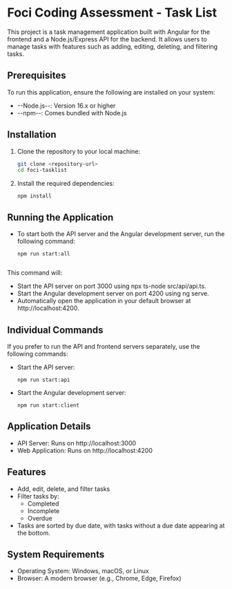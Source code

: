 # Foci Coding Assessment - Task List

This project is a task management application built with Angular for the frontend and a Node.js/Express API for the backend. It allows users to manage tasks with features such as adding, editing, deleting, and filtering tasks.

## Prerequisites

To run this application, ensure the following are installed on your system:
- --Node.js--: Version 16.x or higher
- --npm--: Comes bundled with Node.js

## Installation

1. Clone the repository to your local machine:
   ```bash
   git clone <repository-url>
   cd foci-tasklist

2. Install the required dependencies:
   ```
   npm install

## Running the Application

- To start both the API server and the Angular development server, run the following command:
    ```
    npm run start:all
    

This command will:

 - Start the API server on port 3000 using npx ts-node src/api/api.ts.
 - Start the Angular development server on port 4200 using ng serve.
 - Automatically open the application in your default browser at http://localhost:4200.

 ## Individual Commands
If you prefer to run the API and frontend servers separately, use the following commands:

 - Start the API server:
    ```
    npm run start:api

 - Start the Angular development server:
    ```
    npm run start:client
    
## Application Details
 - API Server: Runs on http://localhost:3000
 - Web Application: Runs on http://localhost:4200

## Features
- Add, edit, delete, and filter tasks
- Filter tasks by:
    - Completed
    - Incomplete
    - Overdue
- Tasks are sorted by due date, with tasks without a due date appearing at the bottom.

## System Requirements
- Operating System: Windows, macOS, or Linux
- Browser: A modern browser (e.g., Chrome, Edge, Firefox)